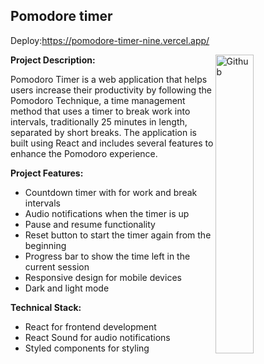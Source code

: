 <h2>Pomodore timer</h2>

Deploy:https://pomodore-timer-nine.vercel.app/

<img width="35%" align="right" alt="Github" src="https://vivaldi.com/wp-content/uploads/The_Pomodoro_timer_in_Vivaldi_browser-980x551.png" />

**Project Description:** 

Pomodoro Timer is a web application that helps users increase their productivity by following the Pomodoro Technique, a time management method that uses a timer to break work into intervals, traditionally 25 minutes in length, separated by short breaks. The application is built using React and includes several features to enhance the Pomodoro experience.

**Project Features:**

-	Countdown timer with for work and break intervals
-	Audio notifications when the timer is up
-	Pause and resume functionality
-	Reset button to start the timer again from the beginning
-	Progress bar to show the time left in the current session
-	Responsive design for mobile devices
-	Dark and light mode

**Technical Stack:**

-	React for frontend development
-	React Sound for audio notifications
-	Styled components for styling


